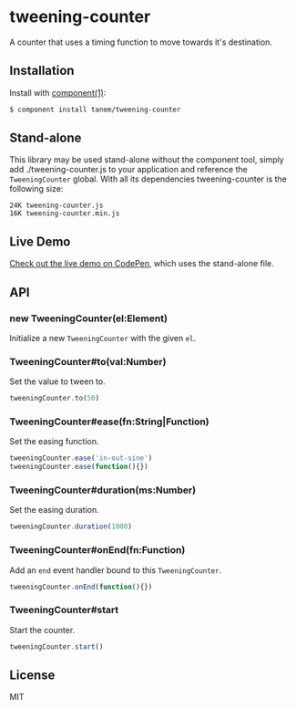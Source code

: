 # tweening-counter

A counter that uses a timing function to move towards it's destination.

## Installation

Install with [component(1)](http://component.io):

```sh
$ component install tanem/tweening-counter
```

## Stand-alone

This library may be used stand-alone without the component tool, simply add ./tweening-counter.js to your application and reference the `TweeningCounter` global. With all its dependencies tweening-counter is the following size:

```
24K tweening-counter.js
16K tweening-counter.min.js
```

## Live Demo

[Check out the live demo on CodePen](http://codepen.io/tanem/pen/AaxDd), which uses the stand-alone file.

## API

### new TweeningCounter(el:Element)

Initialize a new `TweeningCounter` with the given `el`.

### TweeningCounter#to(val:Number)

Set the value to tween to.

```js
tweeningCounter.to(50)
```

### TweeningCounter#ease(fn:String|Function)

Set the easing function.

```js
tweeningCounter.ease('in-out-sine')
tweeningCounter.ease(function(){})
```

### TweeningCounter#duration(ms:Number)

Set the easing duration.

```js
tweeningCounter.duration(1000)
```

### TweeningCounter#onEnd(fn:Function)

Add an `end` event handler bound to this `TweeningCounter`.

```js
tweeningCounter.onEnd(function(){})
```

### TweeningCounter#start

Start the counter.

```js
tweeningCounter.start()
```

## License

MIT
